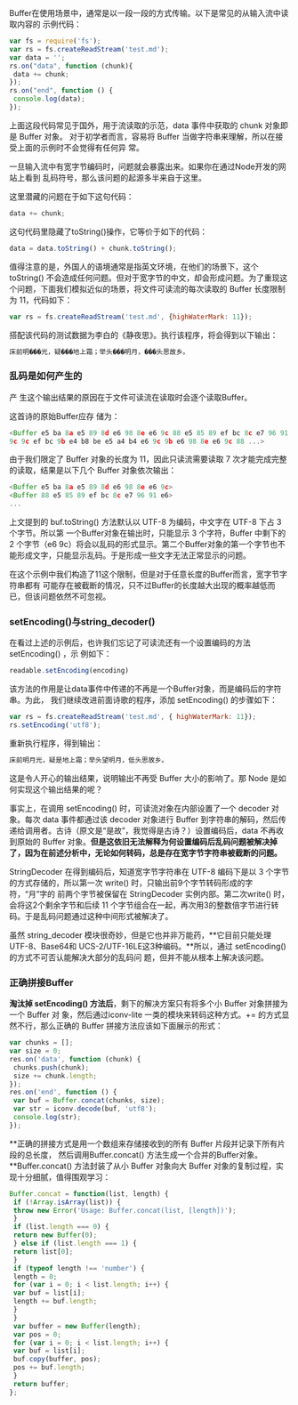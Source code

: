Buffer在使用场景中，通常是以一段一段的方式传输。以下是常见的从输入流中读取内容的 示例代码：

```javascript
var fs = require('fs'); 
var rs = fs.createReadStream('test.md'); 
var data = ''; 
rs.on("data", function (chunk){ 
 data += chunk; 
}); 
rs.on("end", function () { 
 console.log(data); 
}); 
```

上面这段代码常见于国外，用于流读取的示范，data 事件中获取的 chunk 对象即是 Buffer 对象。 对于初学者而言，容易将 Buffer 当做字符串来理解，所以在接受上面的示例时不会觉得有任何异 常。

一旦输入流中有宽字节编码时，问题就会暴露出来。如果你在通过Node开发的网站上看到 乱码符号，那么该问题的起源多半来自于这里。

这里潜藏的问题在于如下这句代码：

```javascript
data += chunk; 
```

这句代码里隐藏了toString()操作，它等价于如下的代码：

```javascript
data = data.toString() + chunk.toString();
```

值得注意的是，外国人的语境通常是指英文环境，在他们的场景下，这个 toString() 不会造成任何问题。但对于宽字节的中文，却会形成问题。为了重现这个问题，下面我们模拟近似的场景，将文件可读流的每次读取的 Buffer 长度限制为 11，代码如下：

```javascript
var rs = fs.createReadStream('test.md', {highWaterMark: 11}); 
```

搭配该代码的测试数据为李白的《静夜思》。执行该程序，将会得到以下输出：

```javascript
床前明���光，疑���地上霜；举头���明月，���头思故乡。
```

### 乱码是如何产生的

产 生这个输出结果的原因在于文件可读流在读取时会逐个读取Buffer。

这首诗的原始Buffer应存 储为：

```javascript
<Buffer e5 ba 8a e5 89 8d e6 98 8e e6 9c 88 e5 85 89 ef bc 8c e7 96 91 e6 98 af e5 9c b0 e4 b8 8a e9 
9c 9c ef bc 9b e4 b8 be e5 a4 b4 e6 9c 9b e6 98 8e e6 9c 88 ...>
```

由于我们限定了 Buffer 对象的长度为 11，因此只读流需要读取 7 次才能完成完整的读取，结果是以下几个 Buffer 对象依次输出：

```javascript
<Buffer e5 ba 8a e5 89 8d e6 98 8e e6 9c> 
<Buffer 88 e5 85 89 ef bc 8c e7 96 91 e6> 
... 
```

上文提到的 buf.toString() 方法默认以 UTF-8 为编码，中文字在 UTF-8 下占 3 个字节。所以第 一个Buffer对象在输出时，只能显示 3 个字符，Buffer 中剩下的 2 个字节（e6 9c）将会以乱码的形式显示。第二个Buffer对象的第一个字节也不能形成文字，只能显示乱码。于是形成一些文字无法正常显示的问题。

在这个示例中我们构造了11这个限制，但是对于任意长度的Buffer而言，宽字节字符串都有 可能存在被截断的情况，只不过Buffer的长度越大出现的概率越低而已，但该问题依然不可忽视。

### setEncoding()与string_decoder()

在看过上述的示例后，也许我们忘记了可读流还有一个设置编码的方法 setEncoding() ，示 例如下：

```javascript
readable.setEncoding(encoding) 
```

该方法的作用是让data事件中传递的不再是一个Buffer对象，而是编码后的字符串。为此， 我们继续改进前面诗歌的程序，添加 setEncoding() 的步骤如下：

```javascript
var rs = fs.createReadStream('test.md', { highWaterMark: 11}); 
rs.setEncoding('utf8'); 
```

重新执行程序，得到输出：

```javascript
床前明月光，疑是地上霜；举头望明月，低头思故乡。
```

这是令人开心的输出结果，说明输出不再受 Buffer 大小的影响了。那 Node 是如何实现这个输出结果的呢？

事实上，在调用 setEncoding() 时，可读流对象在内部设置了一个 decoder 对象。每次 data 事件都通过该 decoder 对象进行 Buffer 到字符串的解码，然后传递给调用者。古诗（原文是“是故”，我觉得是古诗？）设置编码后，data 不再收到原始的 Buffer 对象。**但是这依旧无法解释为何设置编码后乱码问题被解决掉了，因为在前述分析中，无论如何转码，总是存在宽字节字符串被截断的问题。**

StringDecoder 在得到编码后，知道宽字节字符串在 UTF-8 编码下是以 3 个字节的方式存储的，所以第一次 write() 时，只输出前9个字节转码形成的字符，“月”字的 前两个字节被保留在 StringDecoder 实例内部。第二次write() 时，会将这2个剩余字节和后续 11 个字节组合在一起，再次用3的整数倍字节进行转码。于是乱码问题通过这种中间形式被解决了。

虽然 string_decoder 模块很奇妙，但是它也并非万能药，**它目前只能处理UTF-8、Base64和 UCS-2/UTF-16LE这3种编码。**所以，通过 setEncoding() 的方式不可否认能解决大部分的乱码问 题，但并不能从根本上解决该问题。

### 正确拼接Buffer 

**淘汰掉 setEncoding() 方法后**，剩下的解决方案只有将多个小 Buffer 对象拼接为一个 Buffer 对 象，然后通过iconv-lite 一类的模块来转码这种方式。+= 的方式显然不行，那么正确的 Buffer 拼接方法应该如下面展示的形式：

```javascript
var chunks = []; 
var size = 0; 
res.on('data', function (chunk) { 
 chunks.push(chunk); 
 size += chunk.length; 
}); 
res.on('end', function () { 
 var buf = Buffer.concat(chunks, size); 
 var str = iconv.decode(buf, 'utf8'); 
 console.log(str); 
});
```

**正确的拼接方式是用一个数组来存储接收到的所有 Buffer 片段并记录下所有片段的总长度， 然后调用Buffer.concat() 方法生成一个合并的Buffer对象。**Buffer.concat() 方法封装了从小 Buffer 对象向大 Buffer 对象的复制过程，实现十分细腻，值得围观学习：

```javascript
Buffer.concat = function(list, length) { 
 if (!Array.isArray(list)) { 
 throw new Error('Usage: Buffer.concat(list, [length])'); 
 } 
 if (list.length === 0) { 
 return new Buffer(0); 
 } else if (list.length === 1) { 
 return list[0]; 
 } 
 if (typeof length !== 'number') { 
 length = 0; 
 for (var i = 0; i < list.length; i++) { 
 var buf = list[i]; 
 length += buf.length; 
 } 
 } 
 var buffer = new Buffer(length); 
 var pos = 0; 
 for (var i = 0; i < list.length; i++) { 
 var buf = list[i]; 
 buf.copy(buffer, pos); 
 pos += buf.length; 
 } 
 return buffer; 
}; 
```

